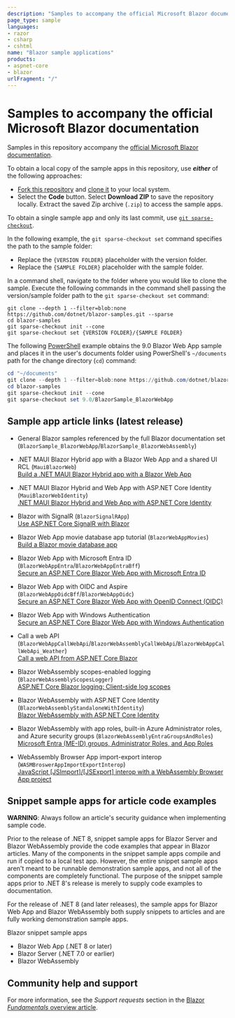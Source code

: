 ```yaml
---
description: "Samples to accompany the official Microsoft Blazor documentation."
page_type: sample
languages:
- razor
- csharp
- cshtml
name: "Blazor sample applications"
products:
- aspnet-core
- blazor
urlFragment: "/"
---
```

# Samples to accompany the official Microsoft Blazor documentation

Samples in this repository accompany the [official Microsoft Blazor documentation](https://docs.microsoft.com/aspnet/core/blazor/).

To obtain a local copy of the sample apps in this repository, use ***either*** of the following approaches:

* [Fork this repository](https://docs.github.com/get-started/quickstart/fork-a-repo) and [clone it](https://docs.github.com/repositories/creating-and-managing-repositories/cloning-a-repository) to your local system.
* Select the **Code** button. Select **Download ZIP** to save the repository locally. Extract the saved Zip archive (`.zip`) to access the sample apps.

To obtain a single sample app and only its last commit, use [`git sparse-checkout`](https://git-scm.com/docs/git-sparse-checkout).

In the following example, the `git sparse-checkout set` command specifies the path to the sample folder:

* Replace the `{VERSION FOLDER}` placeholder with the version folder.
* Replace the `{SAMPLE FOLDER}` placeholder with the sample folder.

In a command shell, navigate to the folder where you would like to clone the sample. Execute the following commands in the command shell passing the version/sample folder path to the `git sparse-checkout set` command:

```cli
git clone --depth 1 --filter=blob:none https://github.com/dotnet/blazor-samples.git --sparse
cd blazor-samples
git sparse-checkout init --cone
git sparse-checkout set {VERSION FOLDER}/{SAMPLE FOLDER}
```

The following [PowerShell](https://learn.microsoft.com/powershell/) example obtains the 9.0 Blazor Web App sample and places it in the user's documents folder using PowerShell's `~/documents` path for the change directory (`cd`) command:

```powershell
cd "~/documents"
git clone --depth 1 --filter=blob:none https://github.com/dotnet/blazor-samples.git --sparse
cd blazor-samples
git sparse-checkout init --cone
git sparse-checkout set 9.0/BlazorSample_BlazorWebApp
```

## Sample app article links (latest release)

* General Blazor samples referenced by the full Blazor documentation set (`BlazorSample_BlazorWebApp`/`BlazorSample_BlazorWebAssembly`)

* .NET MAUI Blazor Hybrid app with a Blazor Web App and a shared UI RCL (`MauiBlazorWeb`)<br>[Build a .NET MAUI Blazor Hybrid app with a Blazor Web App](https://learn.microsoft.com/aspnet/core/blazor/hybrid/tutorials/maui-blazor-web-app)

* .NET MAUI Blazor Hybrid and Web App with ASP.NET Core Identity (`MauiBlazorWebIdentity`)<br>[.NET MAUI Blazor Hybrid and Web App with ASP.NET Core Identity](https://learn.microsoft.com/aspnet/core/blazor/hybrid/security/maui-blazor-web-identity)

* Blazor with SignalR (`BlazorSignalRApp`)<br>[Use ASP.NET Core SignalR with Blazor](https://learn.microsoft.com/aspnet/core/blazor/tutorials/signalr-blazor)

* Blazor Web App movie database app tutorial (`BlazorWebAppMovies`)<br>[Build a Blazor movie database app](https://learn.microsoft.com/aspnet/core/blazor/tutorials/movie-database-app)

* Blazor Web App with Microsoft Entra ID (`BlazorWebAppEntra`/`BlazorWebAppEntraBff`)<br>[Secure an ASP.NET Core Blazor Web App with Microsoft Entra ID](https://learn.microsoft.com/aspnet/core/blazor/security/blazor-web-app-with-entra)

* Blazor Web App with OIDC and Aspire (`BlazorWebAppOidcBff`/`BlazorWebAppOidc`)<br>[Secure an ASP.NET Core Blazor Web App with OpenID Connect (OIDC)](https://learn.microsoft.com/aspnet/core/blazor/security/blazor-web-app-with-oidc)

* Blazor Web App with Windows Authentication<br>[Secure an ASP.NET Core Blazor Web App with Windows Authentication](https://learn.microsoft.com/aspnet/core/blazor/security/blazor-web-app-with-windows-authentication)

* Call a web API (`BlazorWebAppCallWebApi`/`BlazorWebAssemblyCallWebApi`/`BlazorWebAppCallWebApi_Weather`)<br>[Call a web API from ASP.NET Core Blazor](https://learn.microsoft.com/aspnet/core/blazor/call-web-api)

* Blazor WebAssembly scopes-enabled logging (`BlazorWebAssemblyScopesLogger`)<br>[ASP.NET Core Blazor logging: Client-side log scopes](https://learn.microsoft.com/aspnet/core/blazor/fundamentals/logging#client-side-log-scopes)

* Blazor WebAssembly with ASP.NET Core Identity (`BlazorWebAssemblyStandaloneWithIdentity`)<br>[Blazor WebAssembly with ASP.NET Core Identity](https://learn.microsoft.com/aspnet/core/blazor/security/webassembly/standalone-with-identity)

* Blazor WebAssembly with app roles, built-in Azure Administrator roles, and Azure security groups (`BlazorWebAssemblyEntraGroupsAndRoles`)<br>[Microsoft Entra (ME-ID) groups, Administrator Roles, and App Roles](https://learn.microsoft.com/aspnet/core/blazor/security/webassembly/microsoft-entra-id-groups-and-roles)

* WebAssembly Browser App import-export interop (`WASMBroswerAppImportExportInterop`)<br>[JavaScript [JSImport]/[JSExport] interop with a WebAssembly Browser App project](https://learn.microsoft.com/aspnet/core/client-side/dotnet-interop/wasm-browser-app)

## Snippet sample apps for article code examples

**WARNING**: Always follow an article's security guidance when implementing sample code.

Prior to the release of .NET 8, snippet sample apps for Blazor Server and Blazor WebAssembly provide the code examples that appear in Blazor articles. Many of the components in the snippet sample apps compile and run if copied to a local test app. However, the entire snippet sample apps aren't meant to be runnable demonstration sample apps, and not all of the components are completely functional. The purpose of the snippet sample apps prior to .NET 8's release is merely to supply code examples to documentation.

For the release of .NET 8 (and later releases), the sample apps for Blazor Web App and Blazor WebAssembly both supply snippets to articles and are fully working demonstration sample apps.

Blazor snippet sample apps

* Blazor Web App (.NET 8 or later)
* Blazor Server (.NET 7.0 or earlier)
* Blazor WebAssembly

## Community help and support

For more information, see the *Support requests* section in the [Blazor *Fundamentals* overview article](https://docs.microsoft.com/aspnet/core/blazor/fundamentals/#support-requests).
